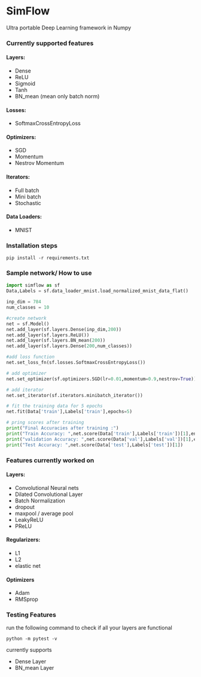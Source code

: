 # SimFlow
Ultra portable Deep Learning framework in Numpy

### Currently supported features

#### Layers:

  - Dense
  - ReLU
  - Sigmoid
  - Tanh
  - BN_mean (mean only batch norm)

#### Losses:

  - SoftmaxCrossEntropyLoss

#### Optimizers:

  - SGD
  - Momentum
  - Nestrov Momentum

#### Iterators:

  - Full batch
  - Mini batch
  - Stochastic

#### Data Loaders:

  - MNIST



### Installation steps

```
pip install -r requirements.txt
```


### Sample network/ How to use

```python
import simflow as sf
Data,Labels = sf.data_loader_mnist.load_normalized_mnist_data_flat()

inp_dim = 784
num_classes = 10

#create network
net = sf.Model()
net.add_layer(sf.layers.Dense(inp_dim,200))
net.add_layer(sf.layers.ReLU())
net.add_layer(sf.layers.BN_mean(200))
net.add_layer(sf.layers.Dense(200,num_classes))

#add loss function
net.set_loss_fn(sf.losses.SoftmaxCrossEntropyLoss())

# add optimizer
net.set_optimizer(sf.optimizers.SGD(lr=0.01,momentum=0.9,nestrov=True))

# add iterator
net.set_iterator(sf.iterators.minibatch_iterator())

# fit the training data for 5 epochs
net.fit(Data['train'],Labels['train'],epochs=5)

# pring scores after training
print("Final Accuracies after training :")
print("Train Accuracy: ",net.score(Data['train'],Labels['train'])[1],end=" ")
print("validation Accuracy: ",net.score(Data['val'],Labels['val'])[1],end =' ')
print("Test Accuracy: ",net.score(Data['test'],Labels['test'])[1])

```

### Features currently worked on

#### Layers:

- Convolutional Neural nets
- Dilated Convolutional Layer
- Batch Normalization
- dropout
- maxpool / average pool
- LeakyReLU
- PReLU



#### Regularizers:

- L1 
- L2
- elastic net

#### Optimizers

- Adam
- RMSprop



### Testing Features

run the following command to check if all your layers are functional

```
python -m pytest -v
```

currently supports 

- Dense Layer
- BN_mean Layer

